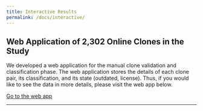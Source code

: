 ```yaml
---
title: Interactive Results
permalink: /docs/interactive/
---
```


## Web Application of 2,302 Online Clones in the Study

We developed a web application for the manual clone validation and classification phase.
The web application stores the details of each clone pair, its classification, and its
state (outdated, license). Thus, if you would like to see the data in more details, please
visit the web app below.

<a href="http://cloverflow-exqs.firebaseapp.com/" class="btn btn-primary btn-lg">Go to the web app</a>

***
